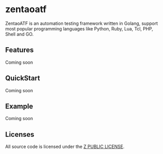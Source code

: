 # zentaoatf
ZentaoATF is an automation testing framework written in Golang, support most popular programming languages like Python, Ruby, Lua, Tcl, PHP, Shell and GO.

## Features
Coming soon

## QuickStart
Coming soon

## Example
Coming soon

## Licenses
All source code is licensed under the [Z PUBLIC LICENSE](LICENSE.md).